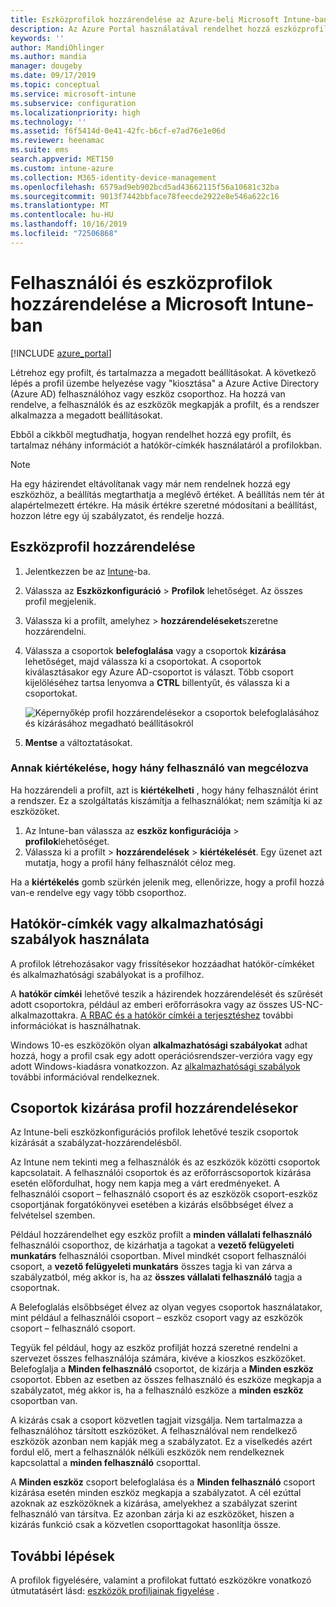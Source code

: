 ```yaml
---
title: Eszközprofilok hozzárendelése az Azure-beli Microsoft Intune-ban | Microsoft Docs
description: Az Azure Portal használatával rendelhet hozzá eszközprofilokat és szabályzatokat a felhasználókhoz és eszközökhöz. Megtudhatja, hogyan zárhat ki csoportokat Microsoft Intune-beli profil-hozzárendelésből.
keywords: ''
author: MandiOhlinger
ms.author: mandia
manager: dougeby
ms.date: 09/17/2019
ms.topic: conceptual
ms.service: microsoft-intune
ms.subservice: configuration
ms.localizationpriority: high
ms.technology: ''
ms.assetid: f6f5414d-0e41-42fc-b6cf-e7ad76e1e06d
ms.reviewer: heenamac
ms.suite: ems
search.appverid: MET150
ms.custom: intune-azure
ms.collection: M365-identity-device-management
ms.openlocfilehash: 6579ad9eb902bcd5ad43662115f56a10681c32ba
ms.sourcegitcommit: 9013f7442bbface78feecde2922e8e546a622c16
ms.translationtype: MT
ms.contentlocale: hu-HU
ms.lasthandoff: 10/16/2019
ms.locfileid: "72506868"
---
```

# <a name="assign-user-and-device-profiles-in-microsoft-intune"></a>Felhasználói és eszközprofilok hozzárendelése a Microsoft Intune-ban

[!INCLUDE [azure_portal](../includes/azure_portal.md)]

Létrehoz egy profilt, és tartalmazza a megadott beállításokat. A következő lépés a profil üzembe helyezése vagy "kiosztása" a Azure Active Directory (Azure AD) felhasználóhoz vagy eszköz csoporthoz. Ha hozzá van rendelve, a felhasználók és az eszközök megkapják a profilt, és a rendszer alkalmazza a megadott beállításokat.

Ebből a cikkből megtudhatja, hogyan rendelhet hozzá egy profilt, és tartalmaz néhány információt a hatókör-címkék használatáról a profilokban.

> [!NOTE]  
> Ha egy házirendet eltávolítanak vagy már nem rendelnek hozzá egy eszközhöz, a beállítás megtarthatja a meglévő értéket. A beállítás nem tér át alapértelmezett értékre. Ha másik értékre szeretné módosítani a beállítást, hozzon létre egy új szabályzatot, és rendelje hozzá.

## <a name="assign-a-device-profile"></a>Eszközprofil hozzárendelése

1. Jelentkezzen be az [Intune](https://go.microsoft.com/fwlink/?linkid=2090973)-ba.
2. Válassza az **Eszközkonfiguráció** > **Profilok** lehetőséget. Az összes profil megjelenik.
3. Válassza ki a profilt, amelyhez > **hozzárendeléseket**szeretne hozzárendelni.
4. Válassza a csoportok **belefoglalása** vagy a csoportok **kizárása** lehetőséget, majd válassza ki a csoportokat. A csoportok kiválasztásakor egy Azure AD-csoportot is választ. Több csoport kijelöléséhez tartsa lenyomva a **CTRL** billentyűt, és válassza ki a csoportokat.

    ![Képernyőkép profil hozzárendelésekor a csoportok belefoglalásához és kizárásához megadható beállításokról](./media/device-profile-assign/group-include-exclude.png)

5. **Mentse** a változtatásokat.

### <a name="evaluate-how-many-users-are-targeted"></a>Annak kiértékelése, hogy hány felhasználó van megcélozva

Ha hozzárendeli a profilt, azt is **kiértékelheti** , hogy hány felhasználót érint a rendszer. Ez a szolgáltatás kiszámítja a felhasználókat; nem számítja ki az eszközöket.

1. Az Intune-ban válassza az **eszköz konfigurációja** > **profilok**lehetőséget.
2. Válassza ki a profilt > **hozzárendelések** > **kiértékelését**. Egy üzenet azt mutatja, hogy a profil hány felhasználót céloz meg.

Ha a **kiértékelés** gomb szürkén jelenik meg, ellenőrizze, hogy a profil hozzá van-e rendelve egy vagy több csoporthoz.

## <a name="use-scope-tags-or-applicability-rules"></a>Hatókör-címkék vagy alkalmazhatósági szabályok használata

A profilok létrehozásakor vagy frissítésekor hozzáadhat hatókör-címkéket és alkalmazhatósági szabályokat is a profilhoz.

A **hatókör címkéi** lehetővé teszik a házirendek hozzárendelését és szűrését adott csoportokra, például az emberi erőforrásokra vagy az összes US-NC-alkalmazottakra. [A RBAC és a hatókör címkéi a terjesztéshez](../fundamentals/scope-tags.md) további információkat is használhatnak.

Windows 10-es eszközökön olyan **alkalmazhatósági szabályokat** adhat hozzá, hogy a profil csak egy adott operációsrendszer-verzióra vagy egy adott Windows-kiadásra vonatkozzon. Az [alkalmazhatósági szabályok](device-profile-create.md#applicability-rules) további információval rendelkeznek.

## <a name="exclude-groups-from-a-profile-assignment"></a>Csoportok kizárása profil hozzárendelésekor

Az Intune-beli eszközkonfigurációs profilok lehetővé teszik csoportok kizárását a szabályzat-hozzárendelésből.

Az Intune nem tekinti meg a felhasználók és az eszközök közötti csoportok kapcsolatait. A felhasználói csoportok és az erőforráscsoportok kizárása esetén előfordulhat, hogy nem kapja meg a várt eredményeket. A felhasználói csoport – felhasználó csoport és az eszközök csoport-eszköz csoportjának forgatókönyvei esetében a kizárás elsőbbséget élvez a felvételsel szemben.

Például hozzárendelhet egy eszköz profilt a **minden vállalati felhasználó** felhasználói csoporthoz, de kizárhatja a tagokat a **vezető felügyeleti munkatárs** felhasználói csoportban. Mivel mindkét csoport felhasználói csoport, a **vezető felügyeleti munkatárs** összes tagja ki van zárva a szabályzatból, még akkor is, ha az **összes vállalati felhasználó** tagja a csoportnak.

A Belefoglalás elsőbbséget élvez az olyan vegyes csoportok használatakor, mint például a felhasználói csoport – eszköz csoport vagy az eszközök csoport – felhasználó csoport.

Tegyük fel például, hogy az eszköz profilját hozzá szeretné rendelni a szervezet összes felhasználója számára, kivéve a kioszkos eszközöket. Belefoglalja a **Minden felhasználó** csoportot, de kizárja a **Minden eszköz** csoportot. Ebben az esetben az összes felhasználó és eszköze megkapja a szabályzatot, még akkor is, ha a felhasználó eszköze a **minden eszköz** csoportban van.

A kizárás csak a csoport közvetlen tagjait vizsgálja. Nem tartalmazza a felhasználóhoz társított eszközöket. A felhasználóval nem rendelkező eszközök azonban nem kapják meg a szabályzatot. Ez a viselkedés azért fordul elő, mert a felhasználók nélküli eszközök nem rendelkeznek kapcsolattal a **minden felhasználó** csoporttal.

A **Minden eszköz** csoport belefoglalása és a **Minden felhasználó** csoport kizárása esetén minden eszköz megkapja a szabályzatot. A cél ezúttal azoknak az eszközöknek a kizárása, amelyekhez a szabályzat szerint felhasználó van társítva. Ez azonban zárja ki az eszközöket, hiszen a kizárás funkció csak a közvetlen csoporttagokat hasonlítja össze.

## <a name="next-steps"></a>További lépések

A profilok figyelésére, valamint a profilokat futtató eszközökre vonatkozó útmutatásért lásd: [eszközök profiljainak figyelése](device-profile-monitor.md) .
